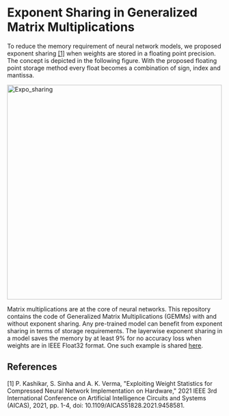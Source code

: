 # Exponent Sharing in Generalized Matrix Multiplications
To reduce the memory requirement of neural network models, we proposed exponent sharing [[1]](#1) when weights are stored in a floating point precision. The concept is depicted in the following figure. With the proposed floating point storage method every float becomes a combination of sign, index and mantissa.

<img width="502" alt="Expo_sharing" src="https://github.com/prachikashikar/Exponent-Sharing-on-HLS-LeNet-/assets/55191185/70946523-e86f-4714-9a30-8e9cf3dead4c">

Matrix multiplications are at the core of neural networks. This repository contains the code of Generalized Matrix Multiplications (GEMMs) with and without exponent sharing. Any pre-trained model can benefit from exponent sharing in terms of storage requirements. The layerwise exponent sharing in a model saves the memory by at least 9% for no accuracy loss when weights are in IEEE Float32 format. One such example is shared [here](https://github.com/prachikashikar/Exponent-Sharing-on-HLS-LeNet-/tree/main).





## References
<a id="1">[1]</a> 
P. Kashikar, S. Sinha and A. K. Verma, "Exploiting Weight Statistics for Compressed Neural Network Implementation on Hardware," 2021 IEEE 3rd International Conference on Artificial Intelligence Circuits and Systems (AICAS), 2021, pp. 1-4, doi: 10.1109/AICAS51828.2021.9458581.
